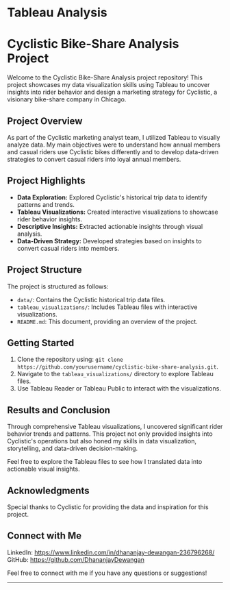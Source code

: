 # Tableau Analysis
# Cyclistic Bike-Share Analysis Project

Welcome to the Cyclistic Bike-Share Analysis project repository! This project showcases my data visualization skills using Tableau to uncover insights into rider behavior and design a marketing strategy for Cyclistic, a visionary bike-share company in Chicago.

## Project Overview

As part of the Cyclistic marketing analyst team, I utilized Tableau to visually analyze data. My main objectives were to understand how annual members and casual riders use Cyclistic bikes differently and to develop data-driven strategies to convert casual riders into loyal annual members.

## Project Highlights

- **Data Exploration:** Explored Cyclistic's historical trip data to identify patterns and trends.
- **Tableau Visualizations:** Created interactive visualizations to showcase rider behavior insights.
- **Descriptive Insights:** Extracted actionable insights through visual analysis.
- **Data-Driven Strategy:** Developed strategies based on insights to convert casual riders into members.

## Project Structure

The project is structured as follows:

- `data/`: Contains the Cyclistic historical trip data files.
- `tableau_visualizations/`: Includes Tableau files with interactive visualizations.
- `README.md`: This document, providing an overview of the project.

## Getting Started

1. Clone the repository using: `git clone https://github.com/yourusername/cyclistic-bike-share-analysis.git`.
2. Navigate to the `tableau_visualizations/` directory to explore Tableau files.
3. Use Tableau Reader or Tableau Public to interact with the visualizations.

## Results and Conclusion

Through comprehensive Tableau visualizations, I uncovered significant rider behavior trends and patterns. This project not only provided insights into Cyclistic's operations but also honed my skills in data visualization, storytelling, and data-driven decision-making.

Feel free to explore the Tableau files to see how I translated data into actionable visual insights.

## Acknowledgments

Special thanks to Cyclistic for providing the data and inspiration for this project.

## Connect with Me

LinkedIn: https://www.linkedin.com/in/dhananjay-dewangan-236796268/
GitHub: https://github.com/DhananjayDewangan

Feel free to connect with me if you have any questions or suggestions!

---
